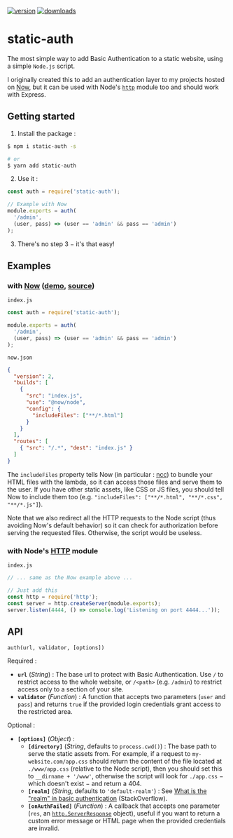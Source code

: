 [![version](https://img.shields.io/badge/version-1.1.1-cornflowerblue.svg?style=for-the-badge)](https://github.com/flawyte/static-auth/releases/tag/1.1.1)
[![downloads](https://img.shields.io/npm/dm/static-auth.svg?color=salmon&style=for-the-badge)](https://www.npmjs.com/package/static-auth)

# static-auth

The most simple way to add Basic Authentication to a static website, using a simple `Node.js` script.

I originally created this to add an authentication layer to my projects hosted on [Now](https://zeit.co/now), but it can be used with Node's [`http`](https://nodejs.org/api/http.html) module too and should work with Express.

## Getting started

1. Install the package :
```bash
$ npm i static-auth -s

# or
$ yarn add static-auth
```

2. Use it :
```js
const auth = require('static-auth');

// Example with Now
module.exports = auth(
  '/admin',
  (user, pass) => (user == 'admin' && pass == 'admin')
);
  ```

3. There's no step 3 − it's that easy!

## Examples

### with [Now](https://zeit.co/now) ([demo](https://now-basic-auth-node-static-auth.flawyte.now.sh/), [source](https://github.com/flawyte/now-basic-auth/tree/master/node-static-auth))

`index.js`
```js
const auth = require('static-auth');

module.exports = auth(
  '/admin',
  (user, pass) => (user == 'admin' && pass == 'admin')
);
```

`now.json`
```json
{
  "version": 2,
  "builds": [
    {
      "src": "index.js",
      "use": "@now/node",
      "config": {
        "includeFiles": ["**/*.html"]
      }
    }
  ],
  "routes": [
    { "src": "/.*", "dest": "index.js" }
  ]
}
```

The `includeFiles` property tells Now (in particular : [ncc](https://github.com/zeit/ncc)) to bundle your HTML files with the lambda, so it can access those files and serve them to the user. If you have other static assets, like CSS or JS files, you should tell Now to include them too (e.g. `"includeFiles": ["**/*.html", "**/*.css", "**/*.js"]`).

Note that we also redirect all the HTTP requests to the Node script (thus avoiding Now's default behavior) so it can check for authorization before serving the requested files. Otherwise, the script would be useless.

### with Node's [HTTP](https://nodejs.org/api/http.html) module

`index.js`
```js
// ... same as the Now example above ...

// Just add this
const http = require('http');
const server = http.createServer(module.exports);
server.listen(4444, () => console.log('Listening on port 4444...'));
```

## API

`auth(url, validator, [options])`

Required :
- **`url`** (*String*) : The base url to protect with Basic Authentication. Use `/` to restrict access to the whole website, or `/<path>` (e.g. `/admin`) to restrict access only to a section of your site.
- **`validator`** (*Function*) : A function that accepts two parameters (`user` and `pass`) and returns `true` if the provided login credentials grant access to the restricted area.

Optional :
- **`[options]`** (*Object*) :
  - **`[directory]`** (*String*, defaults to `process.cwd()`) : The base path to serve the static assets from. For example, if a request to `my-website.com/app.css` should return the content of the file located at `./www/app.css` (relative to the Node script), then you should set this to `__dirname + '/www'`, otherwise the script will look for `./app.css` − which doesn't exist − and return a 404.
  - **`[realm]`** (*String*, defaults to `'default-realm'`) : See [What is the "realm" in basic authentication](https://stackoverflow.com/questions/12701085/what-is-the-realm-in-basic-authentication) (StackOverflow).
  - **`[onAuthFailed]`** (*Function*) : A callback that accepts one parameter (`res`, an [`http.ServerResponse`](https://nodejs.org/api/http.html#http_class_http_serverresponse) object), useful if you want to return a custom error message or HTML page when the provided credentials are invalid.
